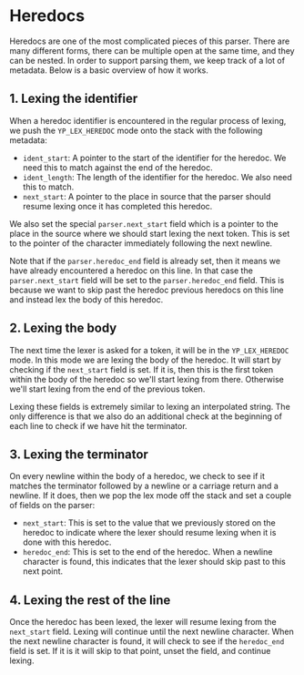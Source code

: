 # Heredocs

Heredocs are one of the most complicated pieces of this parser. There are many different forms, there can be multiple open at the same time, and they can be nested. In order to support parsing them, we keep track of a lot of metadata. Below is a basic overview of how it works.

## 1. Lexing the identifier

When a heredoc identifier is encountered in the regular process of lexing, we push the `YP_LEX_HEREDOC` mode onto the stack with the following metadata:

* `ident_start`: A pointer to the start of the identifier for the heredoc. We need this to match against the end of the heredoc.
* `ident_length`: The length of the identifier for the heredoc. We also need this to match.
* `next_start`: A pointer to the place in source that the parser should resume lexing once it has completed this heredoc.

We also set the special `parser.next_start` field which is a pointer to the place in the source where we should start lexing the next token. This is set to the pointer of the character immediately following the next newline.

Note that if the `parser.heredoc_end` field is already set, then it means we have already encountered a heredoc on this line. In that case the `parser.next_start` field will be set to the `parser.heredoc_end` field. This is because we want to skip past the heredoc previous heredocs on this line and instead lex the body of this heredoc.

## 2. Lexing the body

The next time the lexer is asked for a token, it will be in the `YP_LEX_HEREDOC` mode. In this mode we are lexing the body of the heredoc. It will start by checking if the `next_start` field is set. If it is, then this is the first token within the body of the heredoc so we'll start lexing from there. Otherwise we'll start lexing from the end of the previous token.

Lexing these fields is extremely similar to lexing an interpolated string. The only difference is that we also do an additional check at the beginning of each line to check if we have hit the terminator.

## 3. Lexing the terminator

On every newline within the body of a heredoc, we check to see if it matches the terminator followed by a newline or a carriage return and a newline. If it does, then we pop the lex mode off the stack and set a couple of fields on the parser:

* `next_start`: This is set to the value that we previously stored on the heredoc to indicate where the lexer should resume lexing when it is done with this heredoc.
* `heredoc_end`: This is set to the end of the heredoc. When a newline character is found, this indicates that the lexer should skip past to this next point.

## 4. Lexing the rest of the line

Once the heredoc has been lexed, the lexer will resume lexing from the `next_start` field. Lexing will continue until the next newline character. When the next newline character is found, it will check to see if the `heredoc_end` field is set. If it is it will skip to that point, unset the field, and continue lexing.
